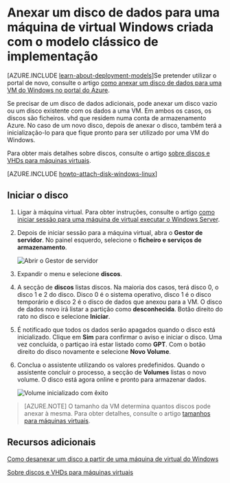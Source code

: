 <properties
    pageTitle="Anexar um disco a uma VM | Microsoft Azure"
    description="Anexar um disco de dados para uma máquina de virtual Windows criada com o modelo clássico de implementação e inicialização-lo."
    services="virtual-machines-windows, storage"
    documentationCenter=""
    authors="cynthn"
    manager="timlt"
    editor="tysonn"
    tags="azure-service-management"/>

<tags
    ms.service="virtual-machines-windows"
    ms.workload="infrastructure-services"
    ms.tgt_pltfrm="vm-windows"
    ms.devlang="na"
    ms.topic="article"
    ms.date="06/27/2016"
    ms.author="cynthn"/>

# <a name="attach-a-data-disk-to-a-windows-virtual-machine-created-with-the-classic-deployment-model"></a>Anexar um disco de dados para uma máquina de virtual Windows criada com o modelo clássico de implementação

[AZURE.INCLUDE [learn-about-deployment-models](../../includes/learn-about-deployment-models-classic-include.md)]Se pretender utilizar o portal de novo, consulte o artigo [como anexar um disco de dados para uma VM do Windows no portal do Azure](virtual-machines-windows-attach-disk-portal.md).

Se precisar de um disco de dados adicionais, pode anexar um disco vazio ou um disco existente com os dados a uma VM. Em ambos os casos, os discos são ficheiros. vhd que residem numa conta de armazenamento Azure. No caso de um novo disco, depois de anexar o disco, também terá a inicialização-lo para que fique pronto para ser utilizado por uma VM do Windows.

Para obter mais detalhes sobre discos, consulte o artigo [sobre discos e VHDs para máquinas virtuais](virtual-machines-windows-about-disks-vhds.md).


[AZURE.INCLUDE [howto-attach-disk-windows-linux](../../includes/howto-attach-disk-windows-linux.md)]

## <a name="initialize-the-disk"></a>Iniciar o disco

1. Ligar à máquina virtual. Para obter instruções, consulte o artigo [como iniciar sessão para uma máquina de virtual executar o Windows Server][logon].

2. Depois de iniciar sessão para a máquina virtual, abra o **Gestor de servidor**. No painel esquerdo, selecione o **ficheiro e serviços de armazenamento**.

    ![Abrir o Gestor de servidor](./media/virtual-machines-windows-classic-attach-disk/fileandstorageservices.png)

3. Expandir o menu e selecione **discos**.

4. A secção de **discos** listas discos. Na maioria dos casos, terá disco 0, o disco 1 e 2 do disco. Disco 0 é o sistema operativo, disco 1 é o disco temporário e disco 2 é o disco de dados que anexou para a VM. O disco de dados novo irá listar a partição como **desconhecida**. Botão direito do rato no disco e selecione **Iniciar**.

5.  É notificado que todos os dados serão apagados quando o disco está inicializado. Clique em **Sim** para confirmar o aviso e iniciar o disco. Uma vez concluída, o partiçao irá estar listado como **GPT**. Com o botão direito do disco novamente e selecione **Novo Volume**.

6.  Conclua o assistente utilizando os valores predefinidos. Quando o assistente concluir o processo, a secção de **Volumes** listas o novo volume. O disco está agora online e pronto para armazenar dados.

    ![Volume inicializado com êxito](./media/virtual-machines-windows-classic-attach-disk/newvolumecreated.png)

> [AZURE.NOTE] O tamanho da VM determina quantos discos pode anexar à mesma. Para obter detalhes, consulte o artigo [tamanhos para máquinas virtuais](virtual-machines-linux-sizes.md).

## <a name="additional-resources"></a>Recursos adicionais

[Como desanexar um disco a partir de uma máquina de virtual do Windows](virtual-machines-windows-classic-detach-disk.md)

[Sobre discos e VHDs para máquinas virtuais](virtual-machines-linux-about-disks-vhds.md)

[logon]: virtual-machines-windows-classic-connect-logon.md
